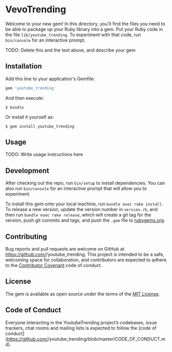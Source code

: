 # VevoTrending

Welcome to your new gem! In this directory, you'll find the files you need to be able to package up your Ruby library into a gem. Put your Ruby code in the file `lib/youtube_trending`. To experiment with that code, run `bin/console` for an interactive prompt.

TODO: Delete this and the text above, and describe your gem

## Installation

Add this line to your application's Gemfile:

```ruby
gem 'youtube_trending'
```

And then execute:

    $ bundle

Or install it yourself as:

    $ gem install youtube_trending

## Usage

TODO: Write usage instructions here

## Development

After checking out the repo, run `bin/setup` to install dependencies. You can also run `bin/console` for an interactive prompt that will allow you to experiment.

To install this gem onto your local machine, run `bundle exec rake install`. To release a new version, update the version number in `version.rb`, and then run `bundle exec rake release`, which will create a git tag for the version, push git commits and tags, and push the `.gem` file to [rubygems.org](https://rubygems.org).

## Contributing

Bug reports and pull requests are welcome on GitHub at https://github.com/<github username>/youtube_trending. This project is intended to be a safe, welcoming space for collaboration, and contributors are expected to adhere to the [Contributor Covenant](http://contributor-covenant.org) code of conduct.

## License

The gem is available as open source under the terms of the [MIT License](http://opensource.org/licenses/MIT).

## Code of Conduct

Everyone interacting in the YoutubeTrending project’s codebases, issue trackers, chat rooms and mailing lists is expected to follow the [code of conduct](https://github.com/<github username>/youtube_trending/blob/master/CODE_OF_CONDUCT.md).
